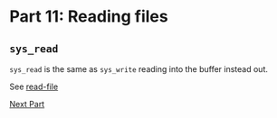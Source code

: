 # Part 11: Reading files

## `sys_read`

`sys_read` is the same as `sys_write` reading into the buffer instead out.

See [read-file](../src/6-read-file.asm)

[Next Part](part_12)
